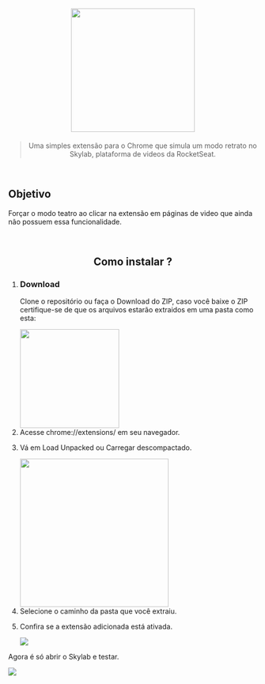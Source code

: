 <h1 align="center">
  <img width="250px" src="https://user-images.githubusercontent.com/48302018/78456226-c3b82600-7678-11ea-8810-3d0bc921c1a1.png" />
</h1>

<blockquote align="center">
  Uma simples extensão para o Chrome que simula um modo retrato no Skylab, plataforma de videos da RocketSeat. 
</blockquote>
<br />

<h2>Objetivo</h2>
<p>
  Forçar o modo teatro ao clicar na extensão em páginas de video que ainda não possuem essa funcionalidade.
</p>
<br />
<h2 align="center">Como instalar ?</h2>
<ol>
  <li><h3>Download</h3>
  <p>Clone o repositório ou faça o Download do ZIP, caso você baixe o ZIP certifique-se de que os arquivos estarão
    extraidos em uma pasta como esta:
  </p>
  <img width="200px" src="https://user-images.githubusercontent.com/48302018/78168646-ab50cd00-7426-11ea-879e-b7a71a828677.png" />
  </li>
  <li>Acesse chrome://extensions/ em seu navegador.</li>
  <li>
    <p>Vá em Load Unpacked ou Carregar descompactado.</p>
    <img width="300px" src="https://user-images.githubusercontent.com/48302018/78169632-1222b600-7428-11ea-9261-eef7a57cc85a.png" />
  </li>
  <li>Selecione o caminho da pasta que você extraiu.</li>
  <li>
    <p>Confira se a extensão adicionada está ativada.</p>
    <img src="https://user-images.githubusercontent.com/48302018/78169844-69288b00-7428-11ea-984f-5fabf8cf50b7.png" />
  </li>
</ol>

<p>
  Agora é só abrir o Skylab e testar.
</p>
<img src="https://user-images.githubusercontent.com/48302018/78170949-1354e280-742a-11ea-96df-616226da2d6e.gif" />
